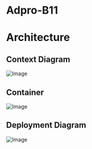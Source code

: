 # Adpro-B11 

# Architecture

## Context Diagram
![Image](https://github.com/user-attachments/assets/2c7e668d-b8cb-417f-98da-98228d0a6a44)

## Container
![Image](https://github.com/user-attachments/assets/202bd7ff-1b46-4601-a91b-ec50124f43fb)

## Deployment Diagram
![Image](https://github.com/user-attachments/assets/0daa3023-3ca9-4bd5-a212-792158fda3f7)